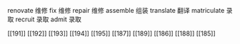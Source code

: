 




renovate 维修
fix 维修
repair 维修
assemble 组装
translate 翻译
matriculate 录取
recruit 录取
admit 录取

[[191]]
[[192]]
[[193]]
[[194]]
[[195]]
[[187]]
[[189]]
[[186]]
[[188]]
[[185]]